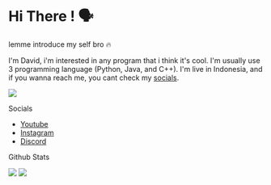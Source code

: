 <h1>Hi There ! 🗣️</h1>

<p>lemme introduce my self bro 🔥</p>
<p>
  I'm David, i'm interested in any program that i think it's cool.
  I'm usually use 3 programming language (Python, Java, and C++).
  I'm live in Indonesia, and if you wanna reach me, you cant check my <a href="#socials">socials</a>.
</p>
<img src="https://skillicons.dev/icons?i=py,java,cpp"/>

<p class="socials">Socials</p>
<ul>
  <li>
<!--     <img src="https://www.youtube.com/favicon.ico"/> -->
    <a href="https://www.youtube.com/@Vyelen">Youtube</a>
  </li>
  <li>
<!--     <img src="https://www.instagram.com/favicon.ico"/> -->
    <a href="https://instagram.com/_vyelen">Instagram</a>
  </li>
  <li>
    <a href="https://discord.com/users/1097813457656614972">Discord</a>
  </li>
</ul>

<p>Github Stats</p>
<img src="https://github-readme-stats.vercel.app/api?username=vyelen"/>
<img src="https://github-readme-stats.vercel.app/api/top-langs/?username=vyelen"/>
